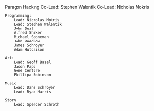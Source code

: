 Paragon Hacking
    Co-Lead: Stephen Walentik
    Co-Lead: Nicholas Mokris

    Programming:
        Lead: Nicholas Mokris
        Lead: Stephen Walentik
        John Best
        Alfred Shaker
        Michael Stoneman
        John Beedlow
        James Schroyer
        Adam Hutchison
    
    Art:
        Lead: Geoff Basel
        Jason Papp
        Gene Centore
        Phillipa Robinson
        
    Music:
        Lead: Dane Schroyer
        Lead: Ryan Harris

    Story:
        Lead: Spencer Schroth



